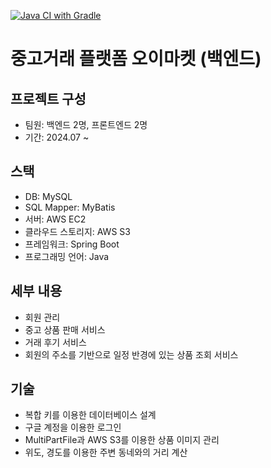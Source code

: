 [![Java CI with Gradle](https://github.com/dlrms6172/cucumber_market_backend/actions/workflows/gradle.yml/badge.svg)](https://github.com/dlrms6172/cucumber_market_backend/actions/workflows/gradle.yml)

# 중고거래 플랫폼 오이마켓 (백엔드)

## 프로젝트 구성
 * 팀원: 백엔드 2명, 프론트엔드 2명
 * 기간: 2024.07 ~

## 스택
 * DB: MySQL
 * SQL Mapper: MyBatis
 * 서버: AWS EC2
 * 클라우드 스토리지: AWS S3
 * 프레임워크: Spring Boot
 * 프로그래밍 언어: Java

## 세부 내용
 * 회원 관리
 * 중고 상품 판매 서비스
 * 거래 후기 서비스
 * 회원의 주소를 기반으로 일정 반경에 있는 상품 조회 서비스

## 기술
 * 복합 키를 이용한 데이터베이스 설계
 * 구글 계정을 이용한 로그인
 * MultiPartFile과 AWS S3를 이용한 상품 이미지 관리
 * 위도, 경도를 이용한 주변 동네와의 거리 계산
